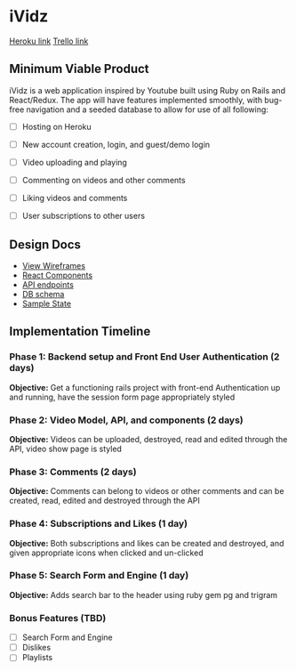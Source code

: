 # iVidz

[Heroku link][heroku]
[Trello link][trello]

[heroku]: https://ividz.herokuapp.com/
[trello]: https://trello.com/b/TDY3NdYF/ividz

## Minimum Viable Product

iVidz is a web application inspired by Youtube built using Ruby on Rails and React/Redux. The app will have features implemented smoothly, with bug-free navigation and a seeded database to allow for use of all following:

- [ ] Hosting on Heroku
- [ ] New account creation, login, and guest/demo login
- [ ] Video uploading and playing
- [ ] Commenting on videos and other comments
- [ ] Liking videos and comments
- [ ] User subscriptions to other users


## Design Docs
* [View Wireframes][wireframes]
* [React Components][components]
* [API endpoints][api-endpoints]
* [DB schema][schema]
* [Sample State][sample-state]

[wireframes]: https://github.com/nchapma2/iVidz-Proposal/blob/master/docs/wireframes
[components]: https://github.com/nchapma2/iVidz-Proposal/blob/master/docs/component-hierarchy.md
[sample-state]: https://github.com/nchapma2/iVidz-Proposal/blob/master/docs/sample-state.md
[api-endpoints]: https://github.com/nchapma2/iVidz-Proposal/blob/master/docs/api-endpoints.md
[schema]: https://github.com/nchapma2/iVidz-Proposal/blob/master/docs/schema.md

## Implementation Timeline

### Phase 1: Backend setup and Front End User Authentication (2 days)

**Objective:** Get a functioning rails project with front-end Authentication up and running, have the session form page appropriately styled

### Phase 2: Video Model, API, and components (2 days)

**Objective:** Videos can be uploaded, destroyed, read and edited through the API, video show page is styled

### Phase 3: Comments (2 days)

**Objective:** Comments can belong to videos or other comments and can be created, read, edited and destroyed through the API

### Phase 4: Subscriptions and Likes (1 day)

**Objective:** Both subscriptions and likes can be created and destroyed, and given appropriate icons when clicked and un-clicked

### Phase 5: Search Form and Engine (1 day)

**Objective:** Adds search bar to the header using ruby gem pg and trigram

### Bonus Features (TBD)
- [ ] Search Form and Engine
- [ ] Dislikes
- [ ] Playlists
